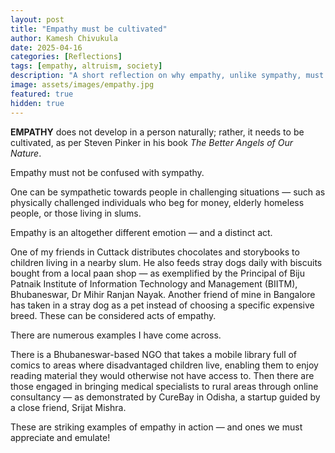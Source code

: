 ```yaml
---
layout: post
title: "Empathy must be cultivated"
author: Kamesh Chivukula
date: 2025-04-16
categories: [Reflections]
tags: [empathy, altruism, society]
description: "A short reflection on why empathy, unlike sympathy, must be consciously nurtured — with real-life examples from Odisha and beyond."
image: assets/images/empathy.jpg
featured: true
hidden: true
---
```


**EMPATHY** does not develop in a person naturally; rather, it needs to be cultivated, as per Steven Pinker in his book *The Better Angels of Our Nature*.

Empathy must not be confused with sympathy.

One can be sympathetic towards people in challenging situations — such as physically challenged individuals who beg for money, elderly homeless people, or those living in slums.

Empathy is an altogether different emotion — and a distinct act.

One of my friends in Cuttack distributes chocolates and storybooks to children living in a nearby slum. He also feeds stray dogs daily with biscuits bought from a local paan shop — as exemplified by the Principal of Biju Patnaik Institute of Information Technology and Management (BIITM), Bhubaneswar, Dr Mihir Ranjan Nayak. Another friend of mine in Bangalore has taken in a stray dog as a pet instead of choosing a specific expensive breed. These can be considered acts of empathy.

There are numerous examples I have come across.

There is a Bhubaneswar-based NGO that takes a mobile library full of comics to areas where disadvantaged children live, enabling them to enjoy reading material they would otherwise not have access to. Then there are those engaged in bringing medical specialists to rural areas through online consultancy — as demonstrated by CureBay in Odisha, a startup guided by a close friend, Srijat Mishra.

These are striking examples of empathy in action — and ones we must appreciate and emulate!
